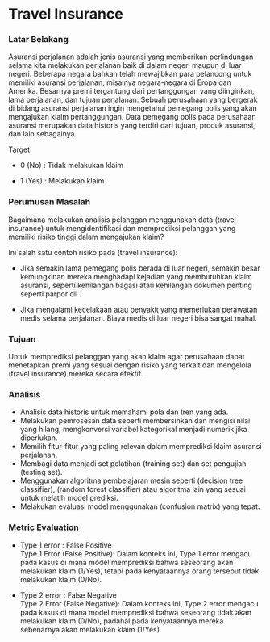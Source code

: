 # Travel Insurance

### Latar Belakang

Asuransi perjalanan adalah jenis asuransi yang memberikan perlindungan selama kita melakukan perjalanan baik di dalam negeri maupun di luar negeri. Beberapa negara bahkan telah mewajibkan para pelancong untuk memiliki asuransi perjalanan, misalnya negara-negara di Eropa dan Amerika. Besarnya premi tergantung dari pertanggungan yang diinginkan, lama perjalanan, dan tujuan perjalanan. Sebuah perusahaan yang bergerak di bidang asuransi perjalanan ingin mengetahui pemegang polis yang akan mengajukan klaim pertanggungan. Data pemegang polis pada perusahaan asuransi merupakan data historis yang terdiri dari tujuan, produk asuransi, dan lain sebagainya.

Target:

- 0 (No)  : Tidak melakukan klaim

- 1 (Yes) : Melakukan klaim

### Perumusan Masalah

Bagaimana melakukan analisis pelanggan menggunakan data (travel insurance) untuk mengidentifikasi dan memprediksi pelanggan yang memiliki risiko tinggi dalam mengajukan klaim?

Ini salah satu contoh risiko pada (travel insurance):
- Jika semakin lama pemegang polis berada di luar negeri, semakin besar kemungkinan mereka menghadapi kejadian yang membutuhkan klaim asuransi, seperti kehilangan bagasi atau kehilangan dokumen penting seperti parpor dll.

- Jika mengalami kecelakaan atau penyakit yang memerlukan perawatan medis selama perjalanan. Biaya medis di luar negeri bisa sangat mahal.

### Tujuan

Untuk memprediksi pelanggan yang akan klaim agar perusahaan dapat menetapkan premi yang sesuai dengan risiko yang terkait dan mengelola (travel insurance) mereka secara efektif.




### Analisis

- Analisis data historis untuk memahami pola dan tren yang ada.
- Melakukan pemrosesan data seperti membersihkan dan mengisi nilai yang hilang, mengkonversi variabel kategorikal menjadi numerik jika diperlukan.
- Memilih fitur-fitur yang paling relevan dalam memprediksi klaim asuransi perjalanan.
- Membagi data menjadi set pelatihan (training set) dan set pengujian (testing set).
- Menggunakan algoritma pembelajaran mesin seperti (decision tree classifier), (random forest classifier) atau algoritma lain yang sesuai untuk melatih model prediksi.
- Melakukan evaluasi model menggunakan (confusion matrix) yang tepat.

### Metric Evaluation

- Type 1 error : False Positive  
Type 1 Error (False Positive): Dalam konteks ini, Type 1 error mengacu pada kasus di mana model memprediksi bahwa seseorang akan melakukan klaim (1/Yes), tetapi pada kenyataannya orang tersebut tidak melakukan klaim (0/No).

- Type 2 error : False Negative  
Type 2 Error (False Negative): Dalam konteks ini, Type 2 error mengacu pada kasus di mana model memprediksi bahwa seseorang tidak akan melakukan klaim (0/No), padahal pada kenyataannya mereka sebenarnya akan melakukan klaim (1/Yes).
